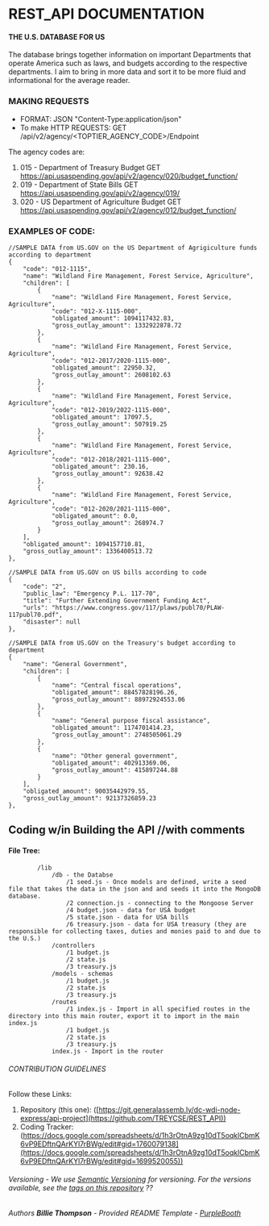 # REST_API DOCUMENTATION

#### THE U.S. DATABASE FOR US
The database brings together information on important Departments that operate America such as laws, and budgets according to the respective departments. I aim to bring in more data and sort it to be more fluid and informational for the average reader.

### MAKING REQUESTS
- FORMAT: JSON "Content-Type:application/json"
- To make HTTP REQUESTS: GET /api/v2/agency/<TOPTIER_AGENCY_CODE>/Endpoint

The agency codes are: 
1. 015 - Department of Treasury Budget GET https://api.usaspending.gov/api/v2/agency/020/budget_function/
2. 019 - Department of State Bills GET https://api.usaspending.gov/api/v2/agency/019/
3. 020 - US Department of Agriculture Budget GET https://api.usaspending.gov/api/v2/agency/012/budget_function/

### EXAMPLES OF CODE:
    //SAMPLE DATA from US.GOV on the US Department of Agrigiculture funds according to department
    {
        "code": "012-1115",
        "name": "Wildland Fire Management, Forest Service, Agriculture",
        "children": [
            {
                "name": "Wildland Fire Management, Forest Service, Agriculture",
                "code": "012-X-1115-000",
                "obligated_amount": 1094117432.83,
                "gross_outlay_amount": 1332922878.72
            },
            {
                "name": "Wildland Fire Management, Forest Service, Agriculture",
                "code": "012-2017/2020-1115-000",
                "obligated_amount": 22950.32,
                "gross_outlay_amount": 2608102.63
            },
            {
                "name": "Wildland Fire Management, Forest Service, Agriculture",
                "code": "012-2019/2022-1115-000",
                "obligated_amount": 17097.5,
                "gross_outlay_amount": 507919.25
            },
            {
                "name": "Wildland Fire Management, Forest Service, Agriculture",
                "code": "012-2018/2021-1115-000",
                "obligated_amount": 230.16,
                "gross_outlay_amount": 92638.42
            },
            {
                "name": "Wildland Fire Management, Forest Service, Agriculture",
                "code": "012-2020/2021-1115-000",
                "obligated_amount": 0.0,
                "gross_outlay_amount": 268974.7
            }
        ],
        "obligated_amount": 1094157710.81,
        "gross_outlay_amount": 1336400513.72
    },
    
    //SAMPLE DATA from US.GOV on US bills according to code
    {
        "code": "2",
        "public_law": "Emergency P.L. 117-70",
        "title": "Further Extending Government Funding Act",
        "urls": "https://www.congress.gov/117/plaws/publ70/PLAW-117publ70.pdf",
        "disaster": null
    },
	
    //SAMPLE DATA from US.GOV on the Treasury's budget according to department
    {
        "name": "General Government",
        "children": [
            {
                "name": "Central fiscal operations",
                "obligated_amount": 88457828196.26,
                "gross_outlay_amount": 88972924553.06
            },
            {
                "name": "General purpose fiscal assistance",
                "obligated_amount": 1174701414.23,
                "gross_outlay_amount": 2748505061.29
            },
            {
                "name": "Other general government",
                "obligated_amount": 402913369.06,
                "gross_outlay_amount": 415897244.88
            }
        ],
        "obligated_amount": 90035442979.55,
        "gross_outlay_amount": 92137326859.23
    },


## Coding w/in Building the API //with comments
#### File Tree:

            /lib
                /db - the Databse
                    /1 seed.js - Once models are defined, write a seed file that takes the data in the json and and seeds it into the MongoDB database.
                    /2 connection.js - connecting to the Mongoose Server
                    /4 budget.json - data for USA budget
                    /5 state.json - data for USA bills
                    /6 treasury.json - data for USA treasury (they are responsible for collecting taxes, duties and monies paid to and due to the U.S.)
                /controllers
                    /1 budget.js
                    /2 state.js
                    /3 treasury.js
                /models - schemas
                    /1 budget.js
                    /2 state.js
                    /3 treasury.js
                /routes
                    /1 index.js - Import in all specified routes in the directory into this main router, export it to import in the main index.js 
                    /1 budget.js
                    /2 state.js
                    /3 treasury.js
                index.js - Import in the router


###### CONTRIBUTION GUIDELINES
Follow these Links:
1) Repository (this one): ([https://git.generalassemb.ly/dc-wdi-node-express/api-project](https://github.com/TREYCSE/REST_API))
2) Coding Tracker: (https://docs.google.com/spreadsheets/d/1h3rOtnA9zg10dT5oqklCbmK6vP9EDftnQArKYl7rBWg/edit#gid=1760079138](https://docs.google.com/spreadsheets/d/1h3rOtnA9zg10dT5oqklCbmK6vP9EDftnQArKYl7rBWg/edit#gid=1699520055))

###### Versioning - We use [Semantic Versioning](http://semver.org/) for versioning. For the versions available, see the [tags on this repository](https://github.com/PurpleBooth/a-good-readme-template/tags) ??
###### Authors **Billie Thompson** - *Provided README Template* - [PurpleBooth](https://github.com/PurpleBooth)

